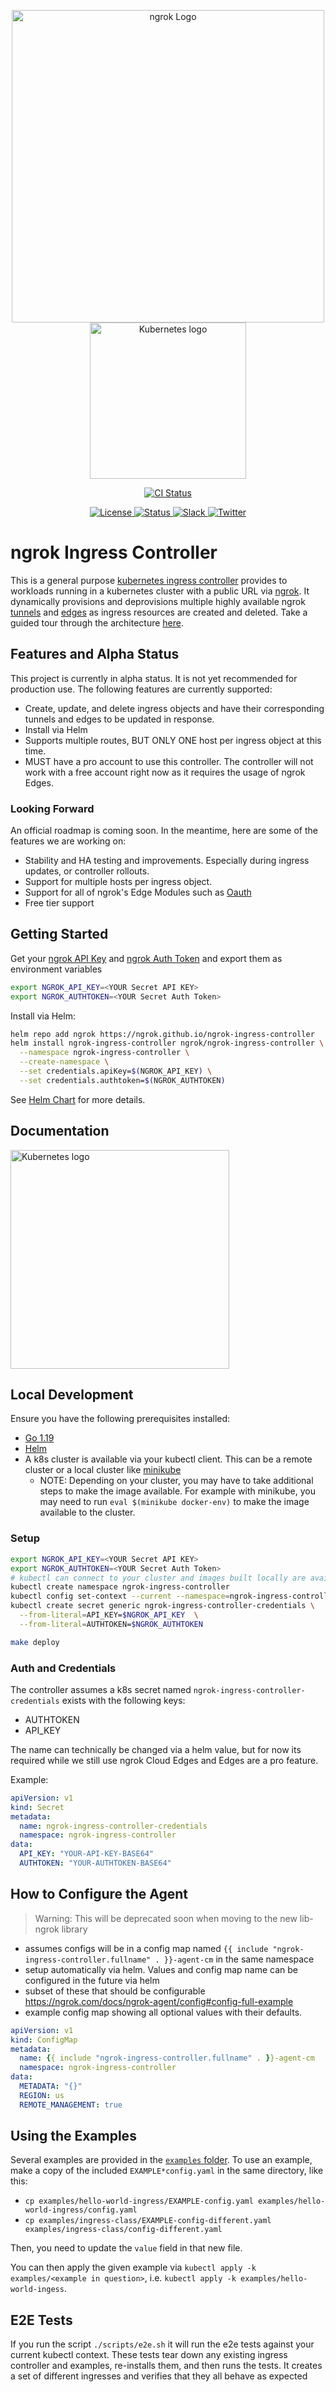 <p align="center">
  <a href="https://ngrok.com">
    <img src="docs/images/ngrok-blue-lrg.png" alt="ngrok Logo" width="500" url="https://ngrok.com" />
  </a>
  <a href="https://kubernetes.io/">
  <img src="docs/images/Kubernetes-icon-color.svg.png" alt="Kubernetes logo" width="250" />
  </a>
</p>

<p align="center">
  <a href="https://github.com/ngrok/ngrok-ingress-controller/actions?query=branch%3Amain+event%3Apush">
      <img src="https://github.com/ngrok/ngrok-ingress-controller/actions/workflows/ci.yaml/badge.svg" alt="CI Status"/>
  </a>
  <!-- TODO: Add badges for things like docker build status, image pulls, helm build status, latest stable release version, etc -->
</p>
<p align="center">
  <a href="https://github.com/ngrok/ngrok-ingress-controller/blob/master/LICENSE">
    <img src="https://img.shields.io/badge/License-MIT-blue.svg" alt="License"/>
  </a>
  <a href="#features-and-alpha-status">
    <img src="https://img.shields.io/badge/Status-Alpha-orange.svg" alt="Status"/>
  </a>
  <a href="https://ngrok.com/slack">
    <img src="https://img.shields.io/badge/Join%20Our%20Community-Slack-blue" alt="Slack"/>
  </a>
  <a href="https://twitter.com/intent/follow?screen_name=ngrokHQ">
    <img src="https://img.shields.io/twitter/follow/ngrokHQ.svg?style=social&label=Follow" alt="Twitter"/>
  </a>
</p>



# ngrok Ingress Controller

This is a general purpose [kubernetes ingress controller](https://kubernetes.io/docs/concepts/services-networking/ingress-controllers/) provides to workloads running in a kubernetes cluster with a public URL via [ngrok](https://ngrok.com/). It dynamically provisions and deprovisions multiple highly available ngrok [tunnels](https://ngrok.com/docs/secure-tunnels#labeled-tunnels) and [edges](https://ngrok.com/docs/secure-tunnels#integrating-with-cloud-edge) as ingress resources are created and deleted. Take a guided tour through the architecture [here](https://s.icepanel.io/tPjIPc8Ifg/kj7w).

## Features and Alpha Status

This project is currently in alpha status. It is not yet recommended for production use. The following features are currently supported:
* Create, update, and delete ingress objects and have their corresponding tunnels and edges to be updated in response.
* Install via Helm
* Supports multiple routes, BUT ONLY ONE host per ingress object at this time.
* MUST have a pro account to use this controller. The controller will not work with a free account right now as it requires the usage of ngrok Edges.

### Looking Forward

An official roadmap is coming soon. In the meantime, here are some of the features we are working on:
* Stability and HA testing and improvements. Especially during ingress updates, or controller rollouts.
* Support for multiple hosts per ingress object.
* Support for all of ngrok's Edge Modules such as [Oauth](https://ngrok.com/docs/api#api-edge-route-o-auth-module)
* Free tier support


## Getting Started

Get your [ngrok API Key](https://ngrok.com/docs/api#authentication) and [ngrok Auth Token](https://dashboard.ngrok.com/) and export them as environment variables

  ```bash
export NGROK_API_KEY=<YOUR Secret API KEY>
export NGROK_AUTHTOKEN=<YOUR Secret Auth Token>
  ```
Install via Helm:

```bash
helm repo add ngrok https://ngrok.github.io/ngrok-ingress-controller
helm install ngrok-ingress-controller ngrok/ngrok-ingress-controller \
  --namespace ngrok-ingress-controller \
  --create-namespace \
  --set credentials.apiKey=$(NGROK_API_KEY) \
  --set credentials.authtoken=$(NGROK_AUTHTOKEN)
```

See [Helm Chart](./helm/ingress-controller/README.md#install-the-controller-with-helm) for more details.

## Documentation

<!-- TODO: https://ngrok.com/docs/ngrok-ingress-controller -->
  <img src="./docs/images/Under-Construction-Sign.png" alt="Kubernetes logo" width="350" />


## Local Development

Ensure you have the following prerequisites installed:

* [Go 1.19](https://go.dev/dl/)
* [Helm](https://helm.sh/docs/intro/install/)
* A k8s cluster is available via your kubectl client. This can be a remote cluster or a local cluster like [minikube](https://minikube.sigs.k8s.io/docs/start/)
  * NOTE: Depending on your cluster, you may have to take additional steps to make the image available. For example with minikube, you may need to run `eval $(minikube docker-env)` to make the image available to the cluster.

### Setup

```sh
export NGROK_API_KEY=<YOUR Secret API KEY>
export NGROK_AUTHTOKEN=<YOUR Secret Auth Token>
# kubectl can connect to your cluster and images built locally are available to the cluster
kubectl create namespace ngrok-ingress-controller
kubectl config set-context --current --namespace=ngrok-ingress-controller
kubectl create secret generic ngrok-ingress-controller-credentials \
  --from-literal=API_KEY=$NGROK_API_KEY  \
  --from-literal=AUTHTOKEN=$NGROK_AUTHTOKEN

make deploy
```

### Auth and Credentials

The controller assumes a k8s secret named `ngrok-ingress-controller-credentials` exists with the following keys:
  * AUTHTOKEN
  * API_KEY

The name can technically be changed via a helm value, but for now its required while we still use ngrok Cloud Edges and Edges are a pro feature.

Example:

```yaml
apiVersion: v1
kind: Secret
metadata:
  name: ngrok-ingress-controller-credentials
  namespace: ngrok-ingress-controller
data:
  API_KEY: "YOUR-API-KEY-BASE64"
  AUTHTOKEN: "YOUR-AUTHTOKEN-BASE64"
```

## How to Configure the Agent

> Warning: This will be deprecated soon when moving to the new lib-ngrok library
* assumes configs will be in a config map named `{{ include "ngrok-ingress-controller.fullname" . }}-agent-cm` in the same namespace
* setup automatically via helm. Values and config map name can be configured in the future via helm
* subset of these that should be configurable https://ngrok.com/docs/ngrok-agent/config#config-full-example
* example config map showing all optional values with their defaults.

```yaml
apiVersion: v1
kind: ConfigMap
metadata:
  name: {{ include "ngrok-ingress-controller.fullname" . }}-agent-cm
  namespace: ngrok-ingress-controller
data:
  METADATA: "{}"
  REGION: us
  REMOTE_MANAGEMENT: true
```

## Using the Examples
Several examples are provided in the [`examples` folder](./examples).  To use an example, make a copy of the included `EXAMPLE*config.yaml` in the same directory, like this:
- `cp examples/hello-world-ingress/EXAMPLE-config.yaml examples/hello-world-ingress/config.yaml`
- `cp examples/ingress-class/EXAMPLE-config-different.yaml examples/ingress-class/config-different.yaml`

Then, you need to update the `value` field in that new file.

You can then apply the given example via `kubectl apply -k examples/<example in question>`, i.e.
`kubectl apply -k examples/hello-world-ingess`.

## E2E Tests

If you run the script `./scripts/e2e.sh` it will run the e2e tests against your current kubectl context. These tests tear down any existing ingress controller and examples, re-installs them, and then runs the tests. It creates a set of different ingresses and verifies that they all behave as expected

[ngrok-url]: https://ngrok.com
[ngrok-logo]: ./docs/images/ngrok-blue-lrg.png
